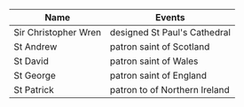 |Name|Events|
|---|---|
|Sir Christopher Wren|designed St Paul's Cathedral|
|St Andrew|patron saint of Scotland|
|St David|patron saint of Wales|
|St George|patron saint of England|
|St Patrick|patron to of Northern Ireland|